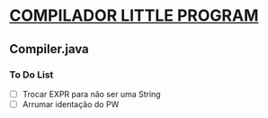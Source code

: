 # [COMPILADOR LITTLE PROGRAM](/Grammar.pdf)


## Compiler.java

### To Do List
- [ ] Trocar EXPR para não ser uma String
- [ ] Arrumar identação do PW
